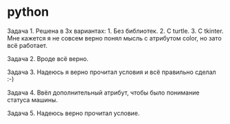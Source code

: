 # python

Задача 1. Решена в 3х вариантах: 1. Без библиотек. 2. С turtle. 3. С tkinter.
Мне кажется я не совсем верно понял мысль с атрибутом color, но зато всё работает.

Задача 2. Вроде всё верно.

Задача 3. Надеюсь я верно прочитал условия и всё правильно сделал :-)

Задача 4. Ввёл дополнительный атрибут, чтобы было понимание статуса машины.

Задача 5. Надеюсь верно прочитал условие.
